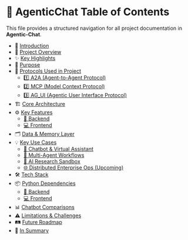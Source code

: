 # 📑 AgenticChat Table of Contents

This file provides a structured navigation for all project documentation in **Agentic-Chat**.

- 🧩 [Introduction](Project%20Documents/Introduction.md) 
- 🌟 [Project Overview](Project%20Documents/Project_Overview.md)  
- ✨ [Key Highlights](Project%20Documents/Key_Highlights.md)  
- 🎯 [Purpose](Project%20Documents/Purpose.md)  
- 🚀 [Protocols Used in Project](Project%20Documents/Used_Protocols.md)  
  - [1️⃣ A2A (Agent-to-Agent Protocol)](Project%20Documents/Used_Protocols.md#a2a-agent-to-agent-protocol)  
  - [2️⃣ MCP (Model Context Protocol)](Project%20Documents/Used_Protocols.md#mcp-model-context-protocol)  
  - [3️⃣ AG_UI (Agentic User Interface Protocol)](Project%20Documents/Used_Protocols.md#ag_ui-agentic-user-interface-protocol)  
- 🏗️ [Core Architecture](Project%20Documents/Core_Architecture.md)    
- ⚙️ [Key Features](Project%20Documents/Key_Features.md)
  - [🔧 Backend](Project%20Documents/Backend_Features.md)  
  - [💻 Frontend](Project%20Documents/Frontend_Features.md) 
- 🗂️ [Data & Memory Layer](Project%20Documents/Data_Memory_Layer.md)  
- 💡 [Key Use Cases](Project%20Documents/Key_Use_Cases.md)  
  - [💬 Chatbot & Virtual Assistant](Project%20Documents/Key_Use_Cases.md#chatbot--virtual-assistant)  
  - [🤖 Multi-Agent Workflows](Project%20Documents/Key_Use_Cases.md#multi-agent-workflows)  
  - [🧪 AI Research Sandbox](Project%20Documents/Key_Use_Cases.md#ai-research-sandbox)  
  - [🌐 Distributed Enterprise Ops (Upcoming)](Project%20Documents/Key_Use_Cases.md#distributed-enterprise-ops-upcoming)  
- 🛠️ [Tech Stack](Project%20Documents/Tech_Stack.md)  
- 📦 [Python Dependencies](Project%20Documents/Python_Dependencies.md)  
  - [🔧 Backend](Project%20Documents/Python_Dependencies.md#backend)  
  - [💻 Frontend](Project%20Documents/Python_Dependencies.md#frontend)  
- 📊 [Chatbot Comparisons](Project%20Documents/Comparisons.md) 
- ⚠️ [Limitations & Challenges](Project%20Documents/Limitations_Challenges.md) 
- 🛤️ [Future Roadmap](Project%20Documents/Future_Roadmap.md) 
- 📝 [In Summary](Project%20Documents/Summary.md)